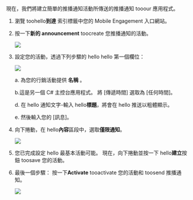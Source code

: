 現在，我們將建立簡單的推播通知活動所傳送的推播通知 tooour 應用程式。

1. 瀏覽 toohello**到達** 索引標籤中您的 Mobile Engagement 入口網站。
2. 按一下**新的 announcement** toocreate 您推播通知的活動。
   
    ![](./media/mobile-engagement-windows-push-campaign/new-announcement.png)
3. 設定您的活動，透過下列步驟的 hello hello 第一個欄位：
   
    ![](./media/mobile-engagement-windows-push-campaign/campaign-first-params.png)
   
    a. 為您的行銷活動提供 **名稱** 。
   
    b.這是另一個 C# 主控台應用程式。 將 [傳遞時間] 選取為 [任何時間]。
   
    d. 在 hello 通知文字-輸入 hello**標題**，將會在 hello 推送以粗體顯示。
   
    e. 然後輸入您的 [訊息]。
4. 向下捲動，在 hello**內容**區段中，選取**僅限通知**。
   
    ![](./media/mobile-engagement-windows-push-campaign/campaign-content.png)
5. 您已完成設定 hello 最基本活動可能。 現在，向下捲動並按一下 hello**建立**按鈕 toosave 您的活動。
6. 最後一個步驟： 按一下**Activate** tooactivate 您的活動和 toosend 推播通知。
   
    ![](./media/mobile-engagement-windows-push-campaign/campaign-activate.png)

